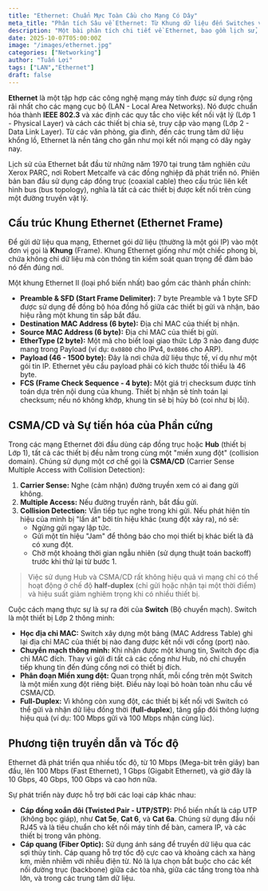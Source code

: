 ```yaml
---
title: "Ethernet: Chuẩn Mực Toàn Cầu cho Mạng Có Dây"
meta_title: "Phân tích Sâu về Ethernet: Từ Khung dữ liệu đến Switches và VLANs"
description: "Một bài phân tích chi tiết về Ethernet, bao gồm lịch sử, cấu trúc khung Ethernet, các loại cáp, sự khác biệt cốt lõi giữa Hub và Switch, và các công nghệ mở rộng như VLAN."
date: 2025-10-07T05:00:00Z
image: "/images/ethernet.jpg"
categories: ["Networking"]
author: "Tuấn Lợi"
tags: ["LAN","Ethernet"]
draft: false
---
```


**Ethernet** là một tập hợp các công nghệ mạng máy tính được sử dụng rộng rãi nhất cho các mạng cục bộ (LAN - Local Area Networks). Nó được chuẩn hóa thành **IEEE 802.3** và xác định các quy tắc cho việc kết nối vật lý (Lớp 1 - Physical Layer) và cách các thiết bị chia sẻ, truy cập vào mạng (Lớp 2 - Data Link Layer). Từ các văn phòng, gia đình, đến các trung tâm dữ liệu khổng lồ, Ethernet là nền tảng cho gần như mọi kết nối mạng có dây ngày nay.

Lịch sử của Ethernet bắt đầu từ những năm 1970 tại trung tâm nghiên cứu Xerox PARC, nơi Robert Metcalfe và các đồng nghiệp đã phát triển nó. Phiên bản ban đầu sử dụng cáp đồng trục (coaxial cable) theo cấu trúc liên kết hình bus (bus topology), nghĩa là tất cả các thiết bị được kết nối trên cùng một đường truyền vật lý.

## Cấu trúc Khung Ethernet (Ethernet Frame)

Để gửi dữ liệu qua mạng, Ethernet gói dữ liệu (thường là một gói IP) vào một đơn vị gọi là **Khung** (Frame). Khung Ethernet giống như một chiếc phong bì, chứa không chỉ dữ liệu mà còn thông tin kiểm soát quan trọng để đảm bảo nó đến đúng nơi.

Một khung Ethernet II (loại phổ biến nhất) bao gồm các thành phần chính:
* **Preamble & SFD (Start Frame Delimiter):** 7 byte Preamble và 1 byte SFD được sử dụng để đồng bộ hóa đồng hồ giữa các thiết bị gửi và nhận, báo hiệu rằng một khung tin sắp bắt đầu.
* **Destination MAC Address (6 byte):** Địa chỉ MAC của thiết bị nhận.
* **Source MAC Address (6 byte):** Địa chỉ MAC của thiết bị gửi.
* **EtherType (2 byte):** Một mã cho biết loại giao thức Lớp 3 nào đang được mang trong Payload (ví dụ: `0x0800` cho IPv4, `0x0806` cho ARP).
* **Payload (46 - 1500 byte):** Đây là nơi chứa dữ liệu thực tế, ví dụ như một gói tin IP. Ethernet yêu cầu payload phải có kích thước tối thiểu là 46 byte.
* **FCS (Frame Check Sequence - 4 byte):** Một giá trị checksum được tính toán dựa trên nội dung của khung. Thiết bị nhận sẽ tính toán lại checksum; nếu nó không khớp, khung tin sẽ bị hủy bỏ (coi như bị lỗi).



## CSMA/CD và Sự tiến hóa của Phần cứng

Trong các mạng Ethernet đời đầu dùng cáp đồng trục hoặc **Hub** (thiết bị Lớp 1), tất cả các thiết bị đều nằm trong cùng một "miền xung đột" (collision domain). Chúng sử dụng một cơ chế gọi là **CSMA/CD** (Carrier Sense Multiple Access with Collision Detection):
1.  **Carrier Sense:** Nghe (cảm nhận) đường truyền xem có ai đang gửi không.
2.  **Multiple Access:** Nếu đường truyền rảnh, bắt đầu gửi.
3.  **Collision Detection:** Vẫn tiếp tục nghe trong khi gửi. Nếu phát hiện tín hiệu của mình bị "lấn át" bởi tín hiệu khác (xung đột xảy ra), nó sẽ:
    * Ngừng gửi ngay lập tức.
    * Gửi một tín hiệu "Jam" để thông báo cho mọi thiết bị khác biết là đã có xung đột.
    * Chờ một khoảng thời gian ngẫu nhiên (sử dụng thuật toán backoff) trước khi thử lại từ bước 1.

> Việc sử dụng Hub và CSMA/CD rất không hiệu quả vì mạng chỉ có thể hoạt động ở chế độ **half-duplex** (chỉ gửi hoặc nhận tại một thời điểm) và hiệu suất giảm nghiêm trọng khi có nhiều thiết bị.

Cuộc cách mạng thực sự là sự ra đời của **Switch** (Bộ chuyển mạch). Switch là một thiết bị Lớp 2 thông minh:
* **Học địa chỉ MAC:** Switch xây dựng một bảng (MAC Address Table) ghi lại địa chỉ MAC của thiết bị nào đang được kết nối với cổng (port) nào.
* **Chuyển mạch thông minh:** Khi nhận được một khung tin, Switch đọc địa chỉ MAC đích. Thay vì gửi đi tất cả các cổng như Hub, nó chỉ chuyển tiếp khung tin đến đúng cổng nơi có thiết bị đích.
* **Phân đoạn Miền xung đột:** Quan trọng nhất, mỗi cổng trên một Switch là một miền xung đột riêng biệt. Điều này loại bỏ hoàn toàn nhu cầu về CSMA/CD.
* **Full-Duplex:** Vì không còn xung đột, các thiết bị kết nối với Switch có thể gửi và nhận dữ liệu đồng thời (**full-duplex**), tăng gấp đôi thông lượng hiệu quả (ví dụ: 100 Mbps gửi và 100 Mbps nhận cùng lúc).

## Phương tiện truyền dẫn và Tốc độ

Ethernet đã phát triển qua nhiều tốc độ, từ 10 Mbps (Mega-bit trên giây) ban đầu, lên 100 Mbps (Fast Ethernet), 1 Gbps (Gigabit Ethernet), và giờ đây là 10 Gbps, 40 Gbps, 100 Gbps và cao hơn nữa.

Sự phát triển này được hỗ trợ bởi các loại cáp khác nhau:
* **Cáp đồng xoắn đôi (Twisted Pair - UTP/STP):** Phổ biến nhất là cáp UTP (không bọc giáp), như **Cat 5e**, **Cat 6**, và **Cat 6a**. Chúng sử dụng đầu nối RJ45 và là tiêu chuẩn cho kết nối máy tính để bàn, camera IP, và các thiết bị trong văn phòng.
* **Cáp quang (Fiber Optic):** Sử dụng ánh sáng để truyền dữ liệu qua các sợi thủy tinh. Cáp quang hỗ trợ tốc độ cực cao và khoảng cách xa hàng km, miễn nhiễm với nhiễu điện từ. Nó là lựa chọn bắt buộc cho các kết nối đường trục (backbone) giữa các tòa nhà, giữa các tầng trong tòa nhà lớn, và trong các trung tâm dữ liệu.